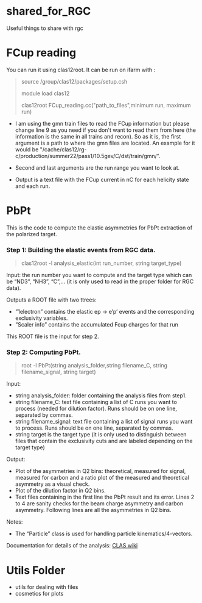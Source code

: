 # shared_for_RGC
Useful things to share with rgc

# FCup reading
You can run it using clas12root. It can be run on ifarm with :

>source /group/clas12/packages/setup.csh
>
>module load clas12
>
>clas12root FCup_reading.cc("path_to_files",minimum run, maximum run)

- I am using the gmn train files to read the FCup information but please change line 9 as you need if you don't want to read them from here (the information is the same in all trains and recon). So as it is, the first argument is a path to where the gmn files are located. An example for it would be "/cache/clas12/rg-c/production/summer22/pass1/10.5gev/C/dst/train/gmn/".

- Second and last arguments are the run range you want to look at.

- Output is a text file with the FCup current in nC for each helicity state and each run.

# PbPt

This is the code to compute the elastic asymmetries for PbPt extraction of the polarized target.

### Step 1: Building the elastic events from RGC data.

> clas12root -l analysis_elastic(int run_number, string target_type)

Input: the run number you want to compute and the target type which can be “ND3”, “NH3”, “C”,… (it is only used to read in the proper folder for RGC data).

Outputs a ROOT file with two ttrees:
+ ”1electron” contains the elastic ep → e’p’ events and the corresponding exclusivity variables.
+ ”Scaler info” contains the accumulated Fcup charges for that run

This ROOT file is the input for step 2. 

### Step 2: Computing PbPt.

> root -l PbPt(string analysis_folder,string filename_C, string filename_signal, string target)

Input: 
+ string analysis_folder: folder containing the analysis files from step1.
+ string filename_C: text file containing a list of C runs you want to process (needed for dilution factor). Runs should be on one line, separated by commas.
+ string filename_signal: text file containing a list of signal runs you want to process. Runs should be on one line, separated by commas.
+ string target is the target type (it is only used to distinguish between files that contain the exclusivity cuts and are labeled depending on the target type)

Output: 
+ Plot of the asymmetries in Q2 bins: theoretical, measured for signal, measured for carbon and a ratio plot of the measured and theoretical asymmetry as a visual check.
+ Plot of the dilution factor in Q2 bins.
+ Text files containing in the first line the PbPt result and its error. Lines 2 to 4 are sanity checks for the beam charge asymmetry and carbon asymmetry. Following lines are all the asymmetries in Q2 bins.

Notes:
- The “Particle” class is used for handling particle kinematics/4-vectors.

Documentation for details of the analysis: [CLAS wiki](https://clasweb.jlab.org/wiki/index.php/Elastic_Analysis_for_PbPt_Extraction)

# Utils Folder
- utils for dealing with files
- cosmetics for plots
